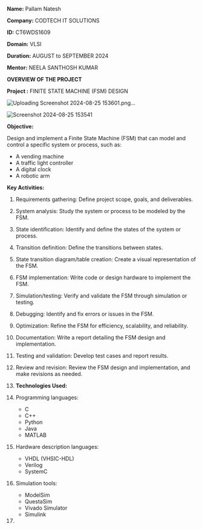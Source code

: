 **Name:** Pallam Natesh	

**Company:** CODTECH IT SOLUTIONS

**ID:** CT6WDS1609

**Domain:** VLSI

**Duration:** AUGUST to SEPTEMBER 2024

**Mentor:** NEELA SANTHOSH KUMAR

 **OVERVIEW OF THE PROJECT**
 
 **Project :** FINITE STATE MACHINE (FSM) DESIGN
 
 ![Uploading Screenshot 2024-08-25 153601.png…]()

 ![Screenshot 2024-08-25 153541](https://github.com/user-attachments/assets/7f7b1c02-d2ab-4825-a0be-eace2a3cbf57)


 
 **Objective:**
 
 Design and implement a Finite State Machine (FSM) that can model and control a specific system or process, such as:

- A vending machine
- A traffic light controller
- A digital clock
- A robotic arm

**Key Activities:**

1. Requirements gathering: Define project scope, goals, and deliverables.
2. System analysis: Study the system or process to be modeled by the FSM.
3. State identification: Identify and define the states of the system or process.
4. Transition definition: Define the transitions between states.
5. State transition diagram/table creation: Create a visual representation of the FSM.
6. FSM implementation: Write code or design hardware to implement the FSM.
7. Simulation/testing: Verify and validate the FSM through simulation or testing.
8. Debugging: Identify and fix errors or issues in the FSM.
9. Optimization: Refine the FSM for efficiency, scalability, and reliability.
10. Documentation: Write a report detailing the FSM design and implementation.
11. Testing and validation: Develop test cases and report results.
12. Review and revision: Review the FSM design and implementation, and make revisions as needed.

13. **Technologies Used:**

1. Programming languages:
    - C
    - C++
    - Python
    - Java
    - MATLAB
2. Hardware description languages:
    - VHDL (VHSIC-HDL)
    - Verilog
    - SystemC
3. Simulation tools:
    - ModelSim
    - QuestaSim
    - Vivado Simulator
    - Simulink

14. 
